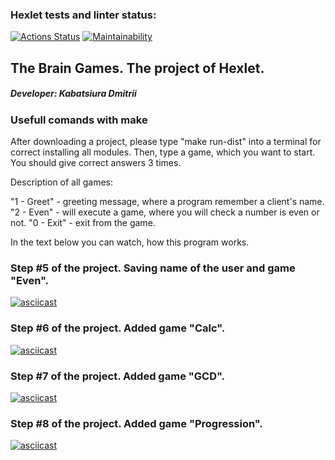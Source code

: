 ### Hexlet tests and linter status:
[![Actions Status](https://github.com/kabatsyura/java-project-61/actions/workflows/hexlet-check.yml/badge.svg)](https://github.com/kabatsyura/java-project-61/actions) [![Maintainability](https://api.codeclimate.com/v1/badges/e71867cf195078a2a591/maintainability)](https://codeclimate.com/github/kabatsyura/java-project-61/maintainability)

## The Brain Games. The project of Hexlet.
##### Developer: Kabatsiura Dmitrii

### Usefull comands with make

After downloading a project, please type "make run-dist" into a terminal for correct installing all modules.
Then, type a game, which you want to start. You should give correct answers 3 times.

Description of all games:

"1 - Greet" - greeting message, where a program remember a client's name.
"2 - Even" - will execute a game, where you will check a number is even or not.
"0 - Exit" - exit from the game.

In the text below you can watch, how this program works.

###  Step #5 of the project. Saving name of the user and game "Even".

[![asciicast](https://asciinema.org/a/0WlHchBUS0qTqS5mvHxJrDPHi.svg)](https://asciinema.org/a/0WlHchBUS0qTqS5mvHxJrDPHi)

###  Step #6 of the project. Added game "Calc".

[![asciicast](https://asciinema.org/a/L4tKLqPBFgiA7JAI4ey7iUaDd.svg)](https://asciinema.org/a/L4tKLqPBFgiA7JAI4ey7iUaDd)

###  Step #7 of the project. Added game "GCD".

[![asciicast](https://asciinema.org/a/DEVEIlyJcFlsIV3p3Hv1uPQ0y.svg)](https://asciinema.org/a/DEVEIlyJcFlsIV3p3Hv1uPQ0y)

###  Step #8 of the project. Added game "Progression".

[![asciicast](https://asciinema.org/a/25Bgw7CcMxAr78sVfCiMa9RV5.svg)](https://asciinema.org/a/25Bgw7CcMxAr78sVfCiMa9RV5)